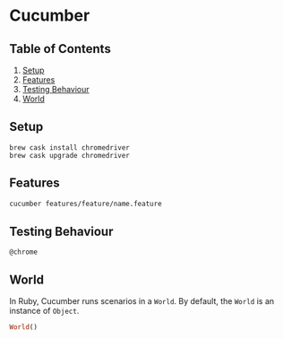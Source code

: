 # Cucumber

## Table of Contents
1. [Setup](#setup)
1. [Features](#features)
1. [Testing Behaviour](#testing-behaviour)
1. [World](#world)

## Setup
```
brew cask install chromedriver
brew cask upgrade chromedriver
```

## Features
```bash
cucumber features/feature/name.feature
```

## Testing Behaviour
```
@chrome
```

## World
In Ruby, Cucumber runs scenarios in a `World`. By default, the `World` is an instance of `Object`.
  ```ruby
  World()
  ```
